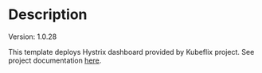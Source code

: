 # Description

Version: 1.0.28

This template deploys Hystrix dashboard provided by Kubeflix project. See project documentation [here](https://github.com/fabric8io/kubeflix/blob/v1.0.28/readme.md#hystrix-dashboard).
